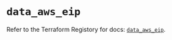# `data_aws_eip`

Refer to the Terraform Registory for docs: [`data_aws_eip`](https://registry.terraform.io/providers/hashicorp/aws/5.8.0/docs/data-sources/eip).
